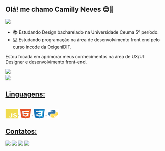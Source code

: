 ## Olá! me chamo Camilly Neves 😊👋
<div>
  <img height="280em" src="https://raw.githubusercontent.com/gist/CamysN/cbe785d330442c7f235c30ccfd716244/raw/d44077b2898cbd3914f41615e74818a481f307a8/personagem.svg"/>
</div>

- 📚 Estudando Design bacharelado na Universidade Ceuma 5º período.
- 💻 Estudando programação na área de desenvolvimento front end pelo curso incode da OxigeniDIT.

Estou focada em aprimorar meus conhecimentos na área de UX/UI Designer e desenvolvimento front-end.
<div>
  <a href="https://github.com/CamysN">
  <img height="180em" src="https://github-readme-stats.vercel.app/api?username=CamysN&show_icons=true&theme=cobalt"/>
</div>
<div>
  <a href="https://github.com/CamysN">
  <img height="300em" src="https://github-readme-stats.vercel.app/api/top-langs/?username=CamysN&layout=donut-vertical&theme=cobalt"/>
</div>

## Linguagens:

<div style="display: inline_block"><br>
  <img align="center" alt="Rafa-Js" height="30" width="40" src="https://raw.githubusercontent.com/devicons/devicon/master/icons/javascript/javascript-plain.svg">
  <img align="center" alt="Rafa-HTML" height="30" width="40" src="https://raw.githubusercontent.com/devicons/devicon/master/icons/html5/html5-original.svg">
  <img align="center" alt="Rafa-CSS" height="30" width="40" src="https://raw.githubusercontent.com/devicons/devicon/master/icons/css3/css3-original.svg">
  <img align="center" alt="Rafa-Python" height="30" width="40" src="https://raw.githubusercontent.com/devicons/devicon/master/icons/python/python-original.svg">
</div>

## Contatos:

<div> 
  <a href="https://www.instagram.com/camyneves_/" target="_blank"><img src="https://img.shields.io/badge/-Instagram-%23E4405F?style=for-the-badge&logo=instagram&logoColor=white" target="_blank"></a>
 <a href="https://discord.com/channels/@me" target="_blank"><img src="https://img.shields.io/badge/Discord-7289DA?style=for-the-badge&logo=discord&logoColor=white" target="_blank"></a> 
  <a href = "mailto:camyneves123@gmail.com"><img src="https://img.shields.io/badge/-Gmail-%23333?style=for-the-badge&logo=gmail&logoColor=white" target="_blank"></a>
  <a href="https://www.linkedin.com/in/camilly-neves-239a60233/" target="_blank"><img src="https://img.shields.io/badge/-LinkedIn-%230077B5?style=for-the-badge&logo=linkedin&logoColor=white" target="_blank"></a> 
  
</div>
